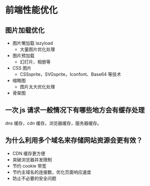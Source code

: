 # 前端性能优化

## 图片加载优化

- 图片懒加载 lazyload
  - 大量图片优化处理
- 图片预加载
  - 幻灯片、相册等
- CSS 图片
  - CSSsprite，SVGsprite，Iconfont、Base64 等技术
- 缩略图
  - 图片太大优化处理
- 骨架图

## 一次 js 请求一般情况下有哪些地方会有缓存处理

dns 缓存，cdn 缓存，浏览器缓存，服务器缓存。

## 为什么利用多个域名来存储网站资源会更有效？

- CDN 缓存更方便
- 突破浏览器并发限制
- 节约 cookie 带宽
- 节约主域名的连接数，优化页面响应速度
- 防止不必要的安全问题
